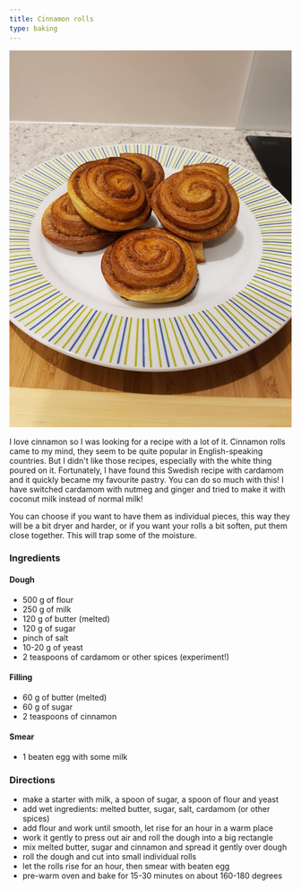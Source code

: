 ```yaml
---
title: Cinnamon rolls
type: baking
---
```


![](../assets/cinnamon_rolls.jpg "Cinnamon rolls")

I love cinnamon so I was looking for a recipe with a lot of it. Cinnamon rolls came to my mind, they seem to be quite popular in English-speaking countries. But I didn't like those recipes, especially with the white thing poured on it. Fortunately, I have found this Swedish recipe with cardamom and it quickly became my favourite pastry. You can do so much with this! I have switched cardamom with nutmeg and ginger and tried to make it with coconut milk instead of normal milk!

You can choose if you want to have them as individual pieces, this way they will be a bit dryer and harder, or if you want your rolls a bit soften, put them close together. This will trap some of the moisture.

### Ingredients

#### Dough
* 500 g of flour
* 250 g of milk
* 120 g of butter (melted)
* 120 g of sugar
* pinch of salt
* 10-20 g of yeast
* 2 teaspoons of cardamom or other spices (experiment!)

#### Filling
* 60 g of butter (melted)
* 60 g of sugar
* 2 teaspoons of cinnamon

#### Smear
* 1 beaten egg with some milk


### Directions
* make a starter with milk, a spoon of sugar, a spoon of flour and yeast
* add wet ingredients: melted butter, sugar, salt, cardamom (or other spices)
* add flour and work until smooth, let rise for an hour in a warm place
* work it gently to press out air and roll the dough into a big rectangle
* mix melted butter, sugar and cinnamon and spread it gently over dough
* roll the dough and cut into small individual rolls
* let the rolls rise for an hour, then smear with beaten egg
* pre-warm oven and bake for 15-30 minutes on about 160-180 degrees
